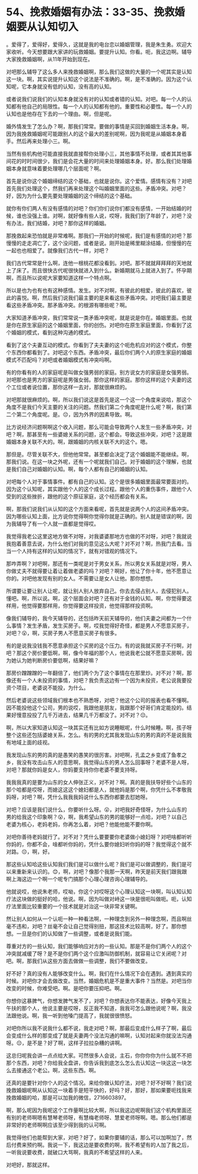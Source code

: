 # 54、挽救婚姻有办法：33-35、挽救婚姻要从认知切入

。爱得了，爱得好，爱得久，这就是我的电台恋以婚姻管理，我是朱生勇。欢迎大家收听。今天想要跟大家讲的玩救婚姻。要提升认知。你看。呃，我这边啊。辅导大家挽救婚姻啊，从11年开始到现在。

对吧那么辅导了这么多人来挽救婚姻啊，那么我们这做的大量的一个呢其实是认知这一块。啊，其实说提升认知这个说法是不准确的。啊，是不准确的。因为这个认知呢，它本身就没有低的认知，没有高的认知。

或者说我们说我们的认知本身就没有对的认知或者错的认知。对吧。每一个人的认知都有他自己的局限性。每一个人的认知都有他的。重要性和必要性。每一个人的认知也是他存在下去的一个理由。啊，但是呢。

婚外情发生了怎么办？啊，那我们常常。要做的事情是买回到婚姻生活本身。啊，因为我挽救婚姻呢可能跟别人的这个最大的差别呢啊，因为我呢是从婚姻本身着手。然后再来处理小三。啊。

当然有些机构他可能直接我就直接帮你处理小三，其他事情不处理，或者其其他事间花的时时间很少，我们是会花大量的时间来处理婚姻本身。好。那么我们处理婚姻本身就意味着要处理哪几个层面呢？啊。

首先是说你这个婚姻缔结的这个基础，也就是说你。这个爱情。感情有没有？对吧首先我们处理这个，然我们再来处理这个叫婚姻里面的这些。矛盾冲突。对吧？好，因为为什么要先要处理婚姻的这个缔结的这个基础。

就你有你们两人有没有感情的对吧？你们你们说你们都没有感情，一开始结婚的时候，谁也没强上谁。对啊，就好像有些人说，哎呀，我我们到了年龄了，对吧？没有办法，我们结婚，对吧？那你这样的婚姻。

那挽救起来恐怕就是非常难啊。那我们一开始的时候呢，我们是有感情的对吧？那慢慢的走走凋亡了，这个没问题，或者是说。刚开始是稀里糊涂结婚，但慢慢的在一起也也相爱了。就像我们古代一样，对吧？

我们古代常常是什么啊，连他一根桃花都没看到。对吧。那不就就拜拜拜的天地就上了床了。而且很快古代呢很快就进入到什么。新婚期就马上就进入到了。怀孕期啊，而且所以说呢大家要知道这样一个特点啊。

所以是也为也有也有这种感情。发生。对不对啊，有彼此的相爱，彼此的喜欢，彼此的喜悦。啊，然后我们说我们最主要的是来看这些矛盾冲突。对吧我们最主要是看这些矛盾冲突。那矛盾冲突。的根源有哪些呢？啊。

大家知道矛盾冲突，我们常常说一类矛盾冲突呢，就是说是你在。婚姻里面。也就是你在原生家庭的这个婚姻里面，你的创伤。对吧你在原生家庭里面，你看到了这个婚姻的模式，看到这种沟通的模式。

看到了这个夫妻互动的模式。你看到了夫夫妻的这个呃危机应对的这个模式，你整个东西你都看到了。对吧这个东西。矛盾冲突，最后你们两个人的原生家庭的婚姻模式不匹配吗？对吧或者婚姻模式有冲突吗啊。

有的你看有的人的家庭呢是叫做女强男弱的家庭。别方说女方的家庭是女强男弱。对吧那也是男方的家庭呢是男强女弱。那你这样的家庭。那你这样的这个夫妻的这个工位或者说位置，那你这样一去对，那就很麻烦的。

对吧那就很麻烦的。啊，所以我们说这是首先是这一个这一个角度来说哈，那这个角度不是我们今天主要的关注的问题。然我们第二个角度呢是什么呢？啊，我们第二个第二个角度呢。是。😔，因为外界的因素导致。啊。

比方说经济问题啊啊这个收入问题，那么可能会导致两个人发生一些矛盾冲突，对吧？啊，那甚至有一些婆媳关系的问题，这个都会。导致这些冲突，对吧？这是跟婚姻本身关联不大的。啊，跟婚姻的内核关联不大的这个。嗯。

那但是。尽管关联不大，但他他常常。甚至都会决定了这个婚姻能不能继续。啊，那我们说。在这一块之外呢，还有一个呢就我们自己。对于婚姻的这个理解，也就是我们自己对婚姻的认知。啊，每个人都有自己的婚姻的认知。

对吧每个人对于事情事件。都有自己的认知。这个是很多婚姻里面最常要面对的。因为这个认知呢，其实跟他个人的这个成长过程。跟他个人的重伤事件，跟他个人受到的这些挫折，跟他的这个原征家庭，这个经历都会有关系。

啊，那我们说我们从认知的这个方面来看呢，首先就是说两个人的这间矛盾冲突。因为哪些认知上面，比方说你觉得啊你觉得你就是正确的。别人就是错误的啊，因为我辅导了有一个人就一直都是觉得哎。

我觉得我老公这里这地方做不对呀，对我婆婆那地方也做的不对呀，对吧？我就说我抱着善意去说，为什么他们对我的意见这么大呢？对不对？啊，热我门去看。当当一个人持有这样的认知的情况下，就有对错观的情况下。

那咋弄啊？对吧啊，那还有一类呢是对于男女关系，所以男女关系就是对呀，男人你做丈夫不就得要让着让着做老婆的吗？对吧？啊好，他让了你十年，他不愿意让你的。对吧他发现有别的女人。不需要让是女人让他。那你想想。

所谓要让要让别人让呢，就让别人别人放弃自己。你去去侵占别人，去侵犯别人。懂吧。啊，所以说。啊，这个层面会对吧？还有对于金钱的认知。啊，你觉得要这样用，他觉得要那样用，你觉得要这样投资，他觉得那样投资啊。

像我们辅导的，我今天辅导的，还包括昨天前天辅导的，他们夫妻之间都为一个什么事情？发生矛盾，发生买房子。啊，哎我觉得好奇怪，都是男人不愿意买房子，对吧？😮，啊，买房子男人不愿意买房子有很多。

有的是说我没钱我不愿意承担这个买房的这个压力。有的说我就买房子不行啊，对吧？那这个房价要低啊，啊，像今年福的那个人，他说我老公就不愿意买房啊，因为她认为她判断房价要低啊，结果好嘛？

那房价蹭蹭蹭的一年翻倍了，他们两个为了这个事情在在那里炒。对不对？啊，那像还有一个人未投资的事情，对吧？我负责这边有一个因为未投资，老公说我要投资个项目，老婆说不能投，为什么。

然后老婆说这些领域我们根本也不熟悉呀，对吧？他这个公司的报表也看不懂啊。因不能投他这个公司，男的说哎，我跟他是朋友，我跟那个好哥们肯定能投的。结果好慢意投投了几千万进去，结果几千万都没了。对不对？😔。

啊，所以大家知道认知这一块其实还有比如方说睡眠呢，什么时候睡。啊，孩子呀整个这些还包括婆媳关系，怎么。有的男的尤其我发现山东的男的真的不是说我我有地域上面的歧视。

我发现山东的男的真的是愚笑的愚笑的很厉害。对吧啊，孔孟之乡变成了鱼孝之乡，我没有攻击山东人的意思啊，我觉得山东的男人怎么回事呀？老婆不是人呀，对吧？那就你妈是女人，你妈要支持你你老婆不要支持呀。

我我我真的是要为山东的女人伸张正义，对不对？啊。真的是我扶导好些个山东的那个哈都是哎呀，而媳这这这个媳妇都是人，就他妈是那个啊，你凭什么不孝敬我妈呀，对吧？啊，凭什么我我我妈说什么东西你都要去怼她呀。

对吧？应该是我们说什么，你要听什么呀。😮，对吧我好奇怪呀，为什么山东的男的给我这个印象啊？😮，啊，我希望山东的男的能够好一点哈，对吧？以自己老婆为核心，老妈老妈，你再怎么着，对吧？他能他能不要你啊。

对吧你善待老妈就行了。对不对？凭什么要要要你老婆做小媳妇呀？对吧啥都听听你妈的，你都不会，啥都听你妈的，凭什么要你媳妇听你妈的呀？我觉得这个就不对路。😔，啊，好。

那这些认知哈这些认知我们我们是可以做什么呢？我们是可以做调整的，我们是可以来重新来认识的。😊，啊，对吧？像那个我那一天啊，昨天是前天我们跟我跟啊上海这边一个啊一个呢专门搞那个心理心理咨询心理辅导的。

他就说哎，他说朱老师，哎呦，你这个对哎呀这个心理认知这一块啊，叫认知认知疗法这块做的挺好的哈，他说。啊，因为叫做对峙这一块是很呃叫做呃。呃，认知疗法里面比较重要的一个技术就是对治这一块非常关键啊。

然让别人如何从一个认呃一种一种看法啊，一种理念到另外一种理念啊，而且啊丝毫不违和，对吧？丝毫不会让自己觉得别扭，那这技术比较高啊，好了。那你想想。一旦是你们的认知做了一些调整，或者是说我们能。

尊重对方的一些认知，我们能够响应对方的一些认知。那是不是你们两个人的这个冲突就减缓了呀？是不是你们两个这个应激叫防御机制，就容易让它关闭呢？对吧。啊，那我们从这些方面去做做一些调整，我们不要做改变。

好不好？真的没有人能够改变什么。啊，我们在什么情况下会在遇到。遇到真实的时候。对吧你才会去做改变。当然，婚姻危机是不是重大事件？当然是。对吧当你改变的时候，你难受吧。啊。是吧你要压抑吧。啊。

你想你这暴脾气，你想发脾气发不了，对吧？你想表达你不能表达，好像今天我上午扶的那个人，他说主要是哎呀，反正我不知道，我我可怎么跟他说呢？啊，我没法跟他说。啊，我一听到他嗓门提高了，我就很很愤怒。

对吧你所以我不说我什么都不说，我走对吧？啊，那最后变成什么样子了啊，最后会变成什么样的那变成了就是夫妻两个没法沟通的嘛啊，认知对起来你就没法沟通呀。😔，是不是？好了啊，这样子拉拉杂糟的讲啊。

这总归呢我会讲一点点给大家。可然很多人会说，主石，你你你你为什么就不不把那个东西，对吧？你给我全盘讲，你告诉我到底怎么怎么去认知这一块这这一块怎么去接通这个老公。啊，这些东西。啊。

还真的是要针对你个人的这个情况。来给你做认知疗法，对吧？好不好啊？我们说挽救婚姻呢啊从认知这一块着手是短平快的，好吗？好，那好，那如果要呃找我来挽救婚姻的哈，那是可以加我的微信，2716603897。

啊，那么呢因为我呢这个工作量啊比较大啊，所以我这边呢啊我们这个机构里面还有别的老师啊嗯有慧琴老师呀，有慧梅老师呀、慧爱老师呀啊。嗯。那么他们都是非常好的老师啊啊应该至少得到我的认可啊。

我觉得他们也能帮到大家，对吧？好了，如果你要辅的话，那么可以加啊加了，然后付费来预约啊。我说一下，我这边是要收费的啊，我不希望有的人加了我之后，一听我说要收费，就破口大骂啊，我真的不希望这样的人来。

对吧好，那就这样。